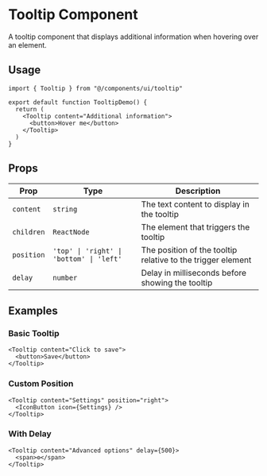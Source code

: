 # Tooltip Component

A tooltip component that displays additional information when hovering over an element.

## Usage

```tsx
import { Tooltip } from "@/components/ui/tooltip"

export default function TooltipDemo() {
  return (
    <Tooltip content="Additional information">
      <button>Hover me</button>
    </Tooltip>
  )
}
```

## Props

| Prop | Type | Description |
|------|------|-------------|
| `content` | `string` | The text content to display in the tooltip |
| `children` | `ReactNode` | The element that triggers the tooltip |
| `position` | `'top' \| 'right' \| 'bottom' \| 'left'` | The position of the tooltip relative to the trigger element |
| `delay` | `number` | Delay in milliseconds before showing the tooltip |

## Examples

### Basic Tooltip

```tsx
<Tooltip content="Click to save">
  <button>Save</button>
</Tooltip>
```

### Custom Position

```tsx
<Tooltip content="Settings" position="right">
  <IconButton icon={Settings} />
</Tooltip>
```

### With Delay

```tsx
<Tooltip content="Advanced options" delay={500}>
  <span>⚙️</span>
</Tooltip>
```